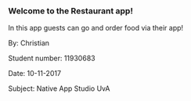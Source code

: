 ### Welcome to the Restaurant app!
In this app guests can go and order food via their app!

By:               Christian

Student number:   11930683

Date:             10-11-2017

Subject:          Native App Studio UvA

##
